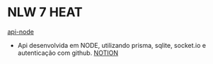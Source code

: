 # NLW 7 HEAT
  [api-node](./public/assets/screenshots/stage-01.png)
  - Api desenvolvida em NODE, utilizando prisma, sqlite, socket.io e autenticação com github.
  [NOTION](https://alive-slouch-54f.notion.site/NODE-STAGE-1-83e7cbcf8ec14366b0919bf18b9d687d)